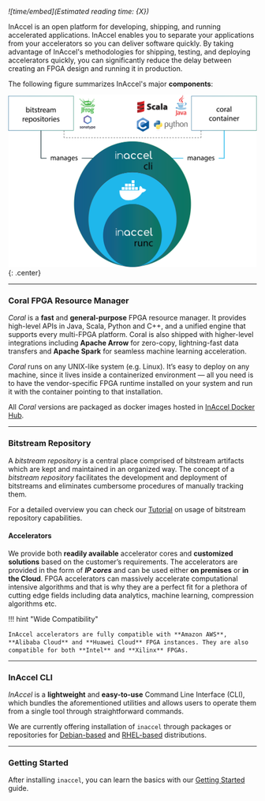 *![time/embed](Estimated reading time: {X})*

InAccel is an open platform for developing, shipping, and running accelerated
applications. InAccel enables you to separate your applications from your
accelerators so you can deliver software quickly. By taking advantage of
InAccel's methodologies for shipping, testing, and deploying accelerators
quickly, you can significantly reduce the delay between creating an FPGA design
and running it in production.

The following figure summarizes InAccel's major **components**:

![picture](/img/inaccel.png){: .center}

---

### Coral FPGA Resource Manager

*Coral* is a **fast** and **general-purpose** FPGA resource manager. It provides
high-level APIs in Java, Scala, Python and C++, and a unified engine that
supports every multi-FPGA platform. Coral is also shipped with higher-level
integrations including **Apache Arrow** for zero-copy, lightning-fast data
transfers and **Apache Spark** for seamless machine learning acceleration.

*Coral* runs on any UNIX-like system (e.g. Linux). It’s easy to deploy on any
machine, since it lives inside a containerized environment — all you need is to
have the vendor-specific FPGA runtime installed on your system and run it with
the container pointing to that installation.

All *Coral* versions are packaged as docker images hosted in
[InAccel Docker Hub](https://hub.docker.com/u/inaccel).

---

### Bitstream Repository

A *bitstream repository* is a central place comprised of bitstream artifacts
which are kept and maintained in an organized way. The concept of a
*bitstream repository* facilitates the development and deployment of bitstreams
and eliminates cumbersome procedures of manually tracking them.

For a detailed overview you can check our
[Tutorial](/get-started/part3/#bitstream-deployment) on usage of
bitstream repository capabilities.

#### Accelerators

We provide both **readily available** accelerator cores and
**customized solutions** based on the customer’s requirements. The accelerators
are provided in the form of ***IP cores*** and can be used either
**on premises** or **in the Cloud**. FPGA accelerators can massively accelerate
computational intensive algorithms and that is why they are a perfect fit for a
plethora of cutting edge fields including data analytics, machine learning,
compression algorithms etc.

!!! hint "Wide Compatibility"

	InAccel accelerators are fully compatible with **Amazon AWS**,
	**Alibaba Cloud** and **Huawei Cloud** FPGA instances. They are also
	compatible for both **Intel** and **Xilinx** FPGAs.

---

### InAccel CLI

*InAccel* is a **lightweight** and **easy-to-use** Command Line Interface (CLI),
which bundles the aforementioned utilities and allows users to operate them from
a single tool through straightforward commands.

We are currently offering installation of `inaccel` through packages or
repositories for [Debian-based](/install/deb) and [RHEL-based](/install/rpm)
distributions.

---

### Getting Started

After installing `inaccel`, you can learn the basics with our
[Getting Started](/get-started) guide.
